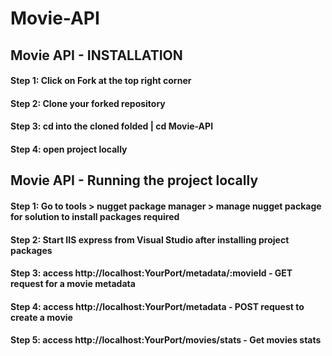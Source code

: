 # Movie-API

## Movie API - INSTALLATION

#### Step 1: Click on Fork at the top right corner

#### Step 2: Clone your forked repository

#### Step 3: cd into the cloned folded | cd Movie-API

#### Step 4: open project locally


## Movie API - Running the project locally

#### Step 1: Go to tools > nugget package manager > manage nugget package for solution to install packages required

#### Step 2: Start IIS express from Visual Studio after installing project packages

 #### Step 3: access http://localhost:YourPort/metadata/:movieId - GET request for a movie metadata

 #### Step 4: access http://localhost:YourPort/metadata - POST request to create a movie

 #### Step 5: access http://localhost:YourPort/movies/stats - Get movies stats
